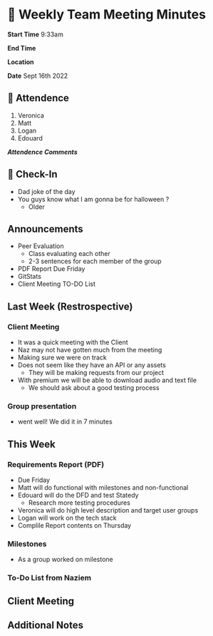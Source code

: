# 🚀 Weekly Team Meeting Minutes

**Start Time** 9:33am

**End Time**

**Location**

**Date** Sept 16th 2022

## 👋 Attendence

1. Veronica
2. Matt
3. Logan
4. Edouard

***Attendence Comments***

## 🧸 Check-In

- Dad joke of the day
- You guys know what I am gonna be for halloween ?
  - Older
  
## Announcements

- Peer Evaluation
  - Class evaluating each other
  - 2-3 sentences for each member of the group
- PDF Report Due Friday
- GitStats
- Client Meeting TO-DO List

## Last Week (Restrospective)

### Client Meeting

- It was a quick meeting with the Client
- Naz may not have gotten much from the meeting
- Making sure we were on track
- Does not seem like they have an API or any assets
  - They will be making requests from our project
- With premium we will be able to download audio and text file
  - We should ask about a good testing process

### Group presentation

- went well! We did it in 7 minutes

## This Week  

### Requirements Report (PDF)

- Due Friday
- Matt will do functional with milestones and non-functional
- Edouard will do the DFD and test Statedy
  - Research more testing procedures
- Veronica will do high level description and target user groups
- Logan will work on the tech stack
- Complile Report contents on Thursday

### Milestones

- As a group worked on milestone

### To-Do List from Naziem

## Client Meeting

## Additional Notes
